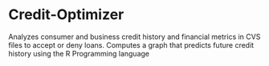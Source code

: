 # Credit-Optimizer
Analyzes consumer and business credit history and financial metrics in CVS files to accept or deny loans. Computes a graph that predicts future credit history using the R Programming language

